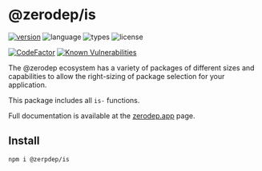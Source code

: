 # @zerodep/is

[![version](https://img.shields.io/npm/v/@zerodep/is?style=flat-square&color=blue)](https://www.npmjs.com/package/@zerodep/is)
![language](https://img.shields.io/badge/typescript-100%25-blue?style=flat-square)
![types](https://img.shields.io/badge/types-included-blue?style=flat-square)
![license](https://img.shields.io/github/license/cdepage/zerodep?color=blue&style=flat-square)

[![CodeFactor](https://www.codefactor.io/repository/github/cdepage/zerodep/badge)](https://www.codefactor.io/repository/github/cdepage/zerodep)
[![Known Vulnerabilities](https://snyk.io/test/github/cdepage/zerodep/badge.svg)](https://snyk.io/test/github/cdepage/zerodep)

The @zerodep ecosystem has a variety of packages of different sizes and capabilities to allow the right-sizing of package selection for your application.

This package includes all `is-` functions.

Full documentation is available at the [zerodep.app](http://zerodep.app/#/is) page.

## Install

```bash
npm i @zerpdep/is
```
